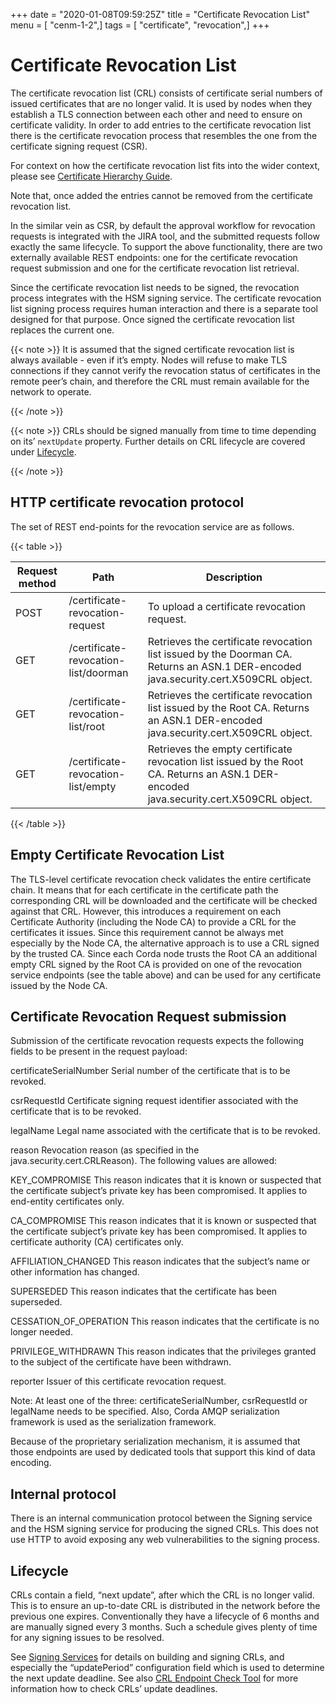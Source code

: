 +++
date = "2020-01-08T09:59:25Z"
title = "Certificate Revocation List"
menu = [ "cenm-1-2",]
tags = [ "certificate", "revocation",]
+++


# Certificate Revocation List

The certificate revocation list (CRL) consists of certificate serial numbers of issued certificates that are no longer valid.
            It is used by nodes when they establish a TLS connection between each other and need to ensure on certificate validity.
            In order to add entries to the certificate revocation list there is the certificate revocation process that resembles
            the one from the certificate signing request (CSR).

For context on how the certificate revocation list fits into the wider context, please see [Certificate Hierarchy Guide](pki-guide.md).

Note that, once added the entries cannot be removed from the certificate revocation list.

In the similar vein as CSR, by default the approval workflow for revocation requests is integrated with the JIRA tool,
            and the submitted requests follow exactly the same lifecycle. To support the above functionality, there are two
            externally available REST endpoints: one for the certificate revocation request submission and
            one for the certificate revocation list retrieval.

Since the certificate revocation list needs to be signed, the revocation process integrates with the HSM signing service.
            The certificate revocation list signing process requires human interaction and there is a separate tool designed for that purpose.
            Once signed the certificate revocation list replaces the current one.


{{< note >}}
It is assumed that the signed certificate revocation list is always available - even if it’s empty. Nodes
                will refuse to make TLS connections if they cannot verify the revocation status of certificates in the
                remote peer’s chain, and therefore the CRL must remain available for the network to operate.

{{< /note >}}

{{< note >}}
CRLs should be signed manually from time to time depending on its’ `nextUpdate` property. Further details
                on CRL lifecycle are covered under [Lifecycle](#crl-lifecycle).

{{< /note >}}

## HTTP certificate revocation protocol

The set of REST end-points for the revocation service are as follows.


{{< table >}}

|Request method|Path|Description|
|----------------|-----------------------------------------|----------------------------------------------------------------------------------------------------------------------------------------------|
|POST|/certificate-revocation-request|To upload a certificate revocation request.|
|GET|/certificate-revocation-list/doorman|Retrieves the certificate revocation list issued by the Doorman CA. Returns an ASN.1 DER-encoded java.security.cert.X509CRL object.|
|GET|/certificate-revocation-list/root|Retrieves the certificate revocation list issued by the Root CA. Returns an ASN.1 DER-encoded java.security.cert.X509CRL object.|
|GET|/certificate-revocation-list/empty|Retrieves the empty certificate revocation list issued by the Root CA. Returns an ASN.1 DER-encoded java.security.cert.X509CRL object.|

{{< /table >}}

## Empty Certificate Revocation List

The TLS-level certificate revocation check validates the entire certificate chain. It means that for each certificate in the
                certificate path the corresponding CRL will be downloaded and the certificate will be checked against that CRL.
                However, this introduces a requirement on each Certificate Authority (including the Node CA) to provide a CRL for the
                certificates it issues. Since this requirement cannot be always met especially by the Node CA, the alternative approach
                is to use a CRL signed by the trusted CA. Since each Corda node trusts the Root CA an additional empty CRL signed by the
                Root CA is provided on one of the revocation service endpoints (see the table above) and can be used for any certificate
                issued by the Node CA.


## Certificate Revocation Request submission

Submission of the certificate revocation requests expects the following fields to be present in the request payload:



certificateSerialNumber
Serial number of the certificate that is to be revoked.


csrRequestId
Certificate signing request identifier associated with the certificate that is to be revoked.


legalName
Legal name associated with the certificate that is to be revoked.


reason
Revocation reason (as specified in the java.security.cert.CRLReason). The following values are allowed:



KEY_COMPROMISE
This reason indicates that it is known or suspected that the certificate subject’s private key has been compromised. It applies to end-entity certificates only.


CA_COMPROMISE
This reason indicates that it is known or suspected that the certificate subject’s private key has been compromised. It applies to certificate authority (CA) certificates only.


AFFILIATION_CHANGED
This reason indicates that the subject’s name or other information has changed.


SUPERSEDED
This reason indicates that the certificate has been superseded.


CESSATION_OF_OPERATION
This reason indicates that the certificate is no longer needed.


PRIVILEGE_WITHDRAWN
This reason indicates that the privileges granted to the subject of the certificate have been withdrawn.


reporter
Issuer of this certificate revocation request.



Note: At least one of the three: certificateSerialNumber, csrRequestId or legalName needs to be specified.
Also, Corda AMQP serialization framework is used as the serialization framework.

Because of the proprietary serialization mechanism, it is assumed that those endpoints are used by dedicated tools that support this kind of data encoding.


## Internal protocol

There is an internal communication protocol between the Signing service and the HSM signing service for producing the signed CRLs.
                This does not use HTTP to avoid exposing any web vulnerabilities to the signing process.


## Lifecycle

CRLs contain a field, “next update”, after which the CRL is no longer valid. This is to ensure
                an up-to-date CRL is distributed in the network before the previous one expires. Conventionally they have a
                lifecycle of 6 months and are manually signed every 3 months. Such a schedule gives plenty of time for
                any signing issues to be resolved.

See [Signing Services](signing-service.md) for details on building and signing CRLs, and especially the “updatePeriod”
                configuration field which is used to determine the next update deadline. See also [CRL Endpoint Check Tool](crl-endpoint-check-tool.md)
                for more information how to check CRLs’ update deadlines.


